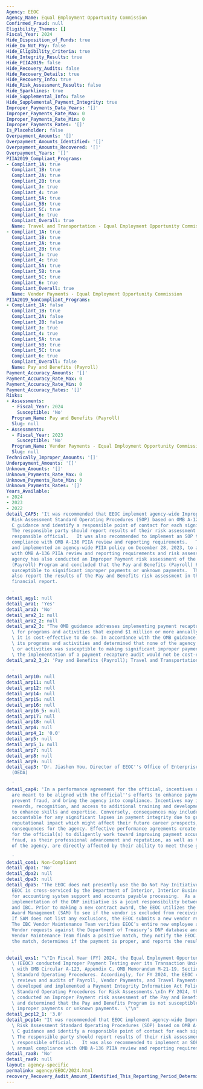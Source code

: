 ```yaml
---
Agency: EEOC
Agency_Name: Equal Employment Opportunity Commission
Confirmed_Fraud: null
Eligibility_Themes: []
Fiscal_Year: 2024
Hide_Disposition_of_Funds: true
Hide_Do_Not_Pay: false
Hide_Eligibility_Criteria: true
Hide_Integrity_Results: true
Hide_PIIA2019: false
Hide_Recovery_Audits: false
Hide_Recovery_Details: true
Hide_Recovery_Info: true
Hide_Risk_Assessment_Results: false
Hide_Sparklines: true
Hide_Supplemental_Info: false
Hide_Supplemental_Payment_Integrity: true
Improper_Payments_Data_Years: '[]'
Improper_Payments_Rate_Max: 0
Improper_Payments_Rate_Min: 0
Improper_Payments_Rates: '[]'
Is_Placeholder: false
Overpayment_Amounts: '[]'
Overpayment_Amounts_Identified: '[]'
Overpayment_Amounts_Recovered: '[]'
Overpayment_Years: '[]'
PIIA2019_Compliant_Programs:
- Compliant_1A: true
  Compliant_1B: true
  Compliant_2A: true
  Compliant_2B: true
  Compliant_3: true
  Compliant_4: true
  Compliant_5A: true
  Compliant_5B: true
  Compliant_5C: true
  Compliant_6: true
  Compliant_Overall: true
  Name: Travel and Transportation - Equal Employment Opportunity Commission
- Compliant_1A: true
  Compliant_1B: true
  Compliant_2A: true
  Compliant_2B: true
  Compliant_3: true
  Compliant_4: true
  Compliant_5A: true
  Compliant_5B: true
  Compliant_5C: true
  Compliant_6: true
  Compliant_Overall: true
  Name: Vendor Payments - Equal Employment Opportunity Commission
PIIA2019_NonCompliant_Programs:
- Compliant_1A: false
  Compliant_1B: true
  Compliant_2A: false
  Compliant_2B: false
  Compliant_3: true
  Compliant_4: true
  Compliant_5A: true
  Compliant_5B: true
  Compliant_5C: true
  Compliant_6: true
  Compliant_Overall: false
  Name: Pay and Benefits (Payroll)
Payment_Accuracy_Amounts: '[]'
Payment_Accuracy_Rate_Max: 0
Payment_Accuracy_Rate_Min: 0
Payment_Accuracy_Rates: '[]'
Risks:
- Assessments:
  - Fiscal_Year: 2024
    Susceptible: 'No'
  Program_Name: Pay and Benefits (Payroll)
  Slug: null
- Assessments:
  - Fiscal_Year: 2023
    Susceptible: 'No'
  Program_Name: Vendor Payments - Equal Employment Opportunity Commission
  Slug: null
Technically_Improper_Amounts: '[]'
Underpayment_Amounts: '[]'
Unknown_Amounts: '[]'
Unknown_Payments_Rate_Max: 0
Unknown_Payments_Rate_Min: 0
Unknown_Payments_Rates: '[]'
Years_Available:
- 2024
- 2023
- 2022
detail_CAP5: 'It was recommended that EEOC implement agency-wide Improper Payment
  Risk Assessment Standard Operating Procedures (SOP) based on OMB A-123 Appendix
  C guidance and identify a responsible point of contact for each significant program.
  The responsible party should report results of their risk assessment to the EEOC
  responsible official.   It was also recommended to implement an SOP to ensure annual
  compliance with OMB A-136 PIIA review and reporting requirements.   The agency developed
  and implemented an agency-wide PIIA policy on December 28, 2023, to address compliance
  with OMB A-136 PIIA review and reporting requirements and risk assessment procedures.  The
  agency has also conducted an Improper Payment risk assessment of the Pay and Benefits
  (Payroll) Program and concluded that the Pay and Benefits (Payroll) Program is not
  susceptible to significant improper payments or unknown payments.  The agency will
  also report the results of the Pay and Benefits risk assessment in the agency''s
  financial report.

  '
detail_agy1: null
detail_ara1: 'Yes'
detail_ara2: 'No'
detail_ara2_1: null
detail_ara2_2: null
detail_ara2_3: "The OMB guidance addresses implementing payment recapture audits,\
  \ for programs and activities that expend $1 million or more annually, provided\
  \ it is cost-effective to do so. In accordance with the OMB guidance, the EEOC reviewed\
  \ its programs and activities and determined that none of the agency’s programs\
  \ or activities was susceptible to making significant improper payments and that\
  \ the implementation of a payment recapture audit would not be cost-effective. \n"
detail_ara2_3_2: 'Pay and Benefits (Payroll); Travel and Transportation; Vendor Payments

  '
detail_arp10: null
detail_arp11: null
detail_arp12: null
detail_arp14: null
detail_arp15: null
detail_arp16: null
detail_arp16_5: null
detail_arp17: null
detail_arp18: null
detail_arp4: null
detail_arp4_1: '0.0'
detail_arp5: null
detail_arp5_1: null
detail_arp7: null
detail_arp8: null
detail_arp9: null
detail_cap3: 'Dr. Jiashen You, Director of EEOC''s Office of Enterprise Data and Analytics
  (OEDA)

  '
detail_cap4: 'In a performance agreement for the official, incentives and consequences
  are meant to be aligned with the official''s efforts to enhance payment accuracy,
  prevent fraud, and bring the agency into compliance. Incentives may include financial
  rewards, recognition, and access to additional training and development opportunities
  to enhance skills and expertise. Conversely, consequences may include being held
  accountable for any significant lapses in payment integrity due to gross negligence,
  reputational impact which might affect their future career prospects, and legal
  consequences for the agency. Effective performance agreements create a strong incentive
  for the official(s) to diligently work toward improving payment accuracy and preventing
  fraud, as their professional advancement and reputation, as well as the reputation
  of the agency, are directly affected by their ability to meet these goals.

  '
detail_com1: Non-Compliant
detail_dpa1: 'No'
detail_dpa2: null
detail_dpa3: null
detail_dpa5: 'The EEOC does not presently use the Do Not Pay Initiative (DNP) as the
  EEOC is cross-serviced by the Department of Interior, Interior Business Center (DOI/IBC)
  for accounting system support and accounts payable processing.  As a result, the
  implementation of the DNP initiative is a joint responsibility between the EEOC
  and IBC. Prior to making a new contract award, the EEOC utilizes the System for
  Award Management (SAM) to see if the vendor is excluded from receiving contracts.
  If SAM does not list any exclusions, the EEOC submits a new vendor request to IBC.
  The IBC Vendor Maintenance Team verifies EEOC’s entire new employee and Non-Federal
  Vendor requests against the Department of Treasury’s DNP database and if the IBC
  Vendor Maintenance Team finds a positive match, they notify the EEOC. The EEOC reviews
  the match, determines if the payment is proper, and reports the result.

  '
detail_exs1: "\"In Fiscal Year (FY) 2024, the Equal Employment Opportunity Commission\
  \ (EEOC) conducted Improper Payment Testing over its Transaction Universe in accordance\
  \ with OMB Circular A-123, Appendix C, OMB Memorandum M-21-19, Section VIII, and\
  \ Standard Operating Procedures. Accordingly, for FY 2024, the EEOC conducted scheduled\
  \ reviews and audits of Payroll, Vendor Payments, and Travel Payments.  \nThe agency\
  \ developed and implemented a Payment Integrity Information Act Policy and developed\
  \ Standard Operating Procedures for Risk Assessments.\nIn FY 2024, the agency also\
  \ conducted an Improper Payment risk assessment of the Pay and Benefits Program\
  \ and determined that the Pay and Benefits Program is not susceptible to significant\
  \ improper payments or unknown payments.  \"\n"
detail_pcp12_1: '3.0'
detail_pcp14: "It was recommended that EEOC implement agency-wide Improper Payment\
  \ Risk Assessment Standard Operating Procedures (SOP) based on OMB A-123 Appendix\
  \ C guidance and identify a responsible point of contact for each significant program.\
  \ The responsible party should report results of their risk assessment to the EEOC\
  \ responsible official.   It was also recommended to implement an SOP to ensure\
  \ annual compliance with OMB A-136 PIIA review and reporting requirements.   \n"
detail_raa8: 'No'
detail_raa9: null
layout: agency-specific
permalink: agency/EEOC/2024.html
recovery_Recovery_Audit_Amount_Identified_This_Reporting_Period_Determined_Not_Collectable_Rate: 0.0
---
```

